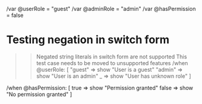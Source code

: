 /var @userRole = "guest"
/var @adminRole = "admin" 
/var @hasPermission = false

# Testing negation in switch form

>> Negated string literals in switch form are not supported
>> This test case needs to be moved to unsupported features
/when @userRole: [
  "guest" => show "User is a guest"
  "admin" => show "User is an admin"
  _ => show "User has unknown role"
]

/when @hasPermission: [
  true => show "Permission granted"
  false => show "No permission granted"
]